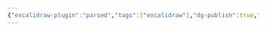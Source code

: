 ```yaml
---
{"excalidraw-plugin":"parsed","tags":["excalidraw"],"dg-publish":true,"permalink":"/setor-contabil/3-recursos/sobre-o-checklist-contabil-excalidraw/","dgPassFrontmatter":true,"created":"2025-06-03T22:59:43.410-03:00","updated":"2025-06-06T00:00:44.782-03:00"}
---
```

<style> .container {font-family: sans-serif; text-align: center;} .button-wrapper button {z-index: 1;height: 40px; width: 100px; margin: 10px;padding: 5px;} .excalidraw .App-menu_top .buttonList { display: flex;} .excalidraw-wrapper { height: 800px; margin: 50px; position: relative;} :root[dir="ltr"] .excalidraw .layer-ui__wrapper .zen-mode-transition.App-menu_bottom--transition-left {transform: none;} </style><script src="https://cdn.jsdelivr.net/npm/react@17/umd/react.production.min.js"></script><script src="https://cdn.jsdelivr.net/npm/react-dom@17/umd/react-dom.production.min.js"></script><script type="text/javascript" src="https://cdn.jsdelivr.net/npm/@excalidraw/excalidraw@0/dist/excalidraw.production.min.js"></script><div id="Sobre_o_checklist_contabilexcalidraw.md"></div><script>(function(){const InitialData={"type":"excalidraw","version":2,"source":"https://github.com/zsviczian/obsidian-excalidraw-plugin/releases/tag/2.5.2","elements":[{"type":"text","version":853,"versionNonce":2009711690,"index":"b1G","isDeleted":false,"id":"pKsJW2xU","fillStyle":"solid","strokeWidth":2,"strokeStyle":"solid","roughness":1,"opacity":100,"angle":0,"x":-1816.1945725663659,"y":1512.8399284876564,"strokeColor":"#1e1e1e","backgroundColor":"transparent","width":814.3339579098629,"height":217.78762761737926,"seed":27385283,"groupIds":[],"frameId":null,"roundness":null,"boundElements":[],"updated":1749003160432,"link":null,"locked":false,"fontSize":58.07670069796781,"fontFamily":5,"text":"1. Extratos bancários\nconsolidados detalhado -\nFormatos PDF e OFX","rawText":"1. Extratos bancários consolidados detalhado - Formatos PDF e OFX","textAlign":"left","verticalAlign":"top","containerId":null,"originalText":"1. Extratos bancários consolidados detalhado - Formatos PDF e OFX","autoResize":false,"lineHeight":1.25},{"type":"text","version":867,"versionNonce":366673238,"index":"b1H","isDeleted":false,"id":"e4IkXbo3","fillStyle":"solid","strokeWidth":2,"strokeStyle":"solid","roughness":1,"opacity":100,"angle":0,"x":-877.2997705492139,"y":1535.943999279507,"strokeColor":"#1e1e1e","backgroundColor":"transparent","width":903.4016182451126,"height":145.19175174491951,"seed":1439116643,"groupIds":[],"frameId":null,"roundness":null,"boundElements":[],"updated":1749003160432,"link":null,"locked":false,"fontSize":58.07670069796781,"fontFamily":5,"text":"2. Comprovantes bancários -\nFormato PDF / HTML","rawText":"2. Comprovantes bancários - Formato PDF / HTML","textAlign":"left","verticalAlign":"top","containerId":null,"originalText":"2. Comprovantes bancários - Formato PDF / HTML","autoResize":false,"lineHeight":1.25},{"type":"text","version":928,"versionNonce":123644682,"index":"b1I","isDeleted":false,"id":"b8D9yojl","fillStyle":"solid","strokeWidth":2,"strokeStyle":"solid","roughness":1,"opacity":100,"angle":0,"x":246.09334931586773,"y":1548.9114847146948,"strokeColor":"#1e1e1e","backgroundColor":"transparent","width":652.1036208939498,"height":145.19175174491951,"seed":65112323,"groupIds":[],"frameId":null,"roundness":null,"boundElements":[],"updated":1749003160432,"link":null,"locked":false,"fontSize":58.07670069796781,"fontFamily":5,"text":"3. Aplicação financeira\n- Formato PDF","rawText":"3. Aplicação financeira - Formato PDF","textAlign":"left","verticalAlign":"top","containerId":null,"originalText":"3. Aplicação financeira - Formato PDF","autoResize":false,"lineHeight":1.25},{"type":"text","version":889,"versionNonce":595387030,"index":"b1J","isDeleted":false,"id":"UygfBZE7","fillStyle":"solid","strokeWidth":2,"strokeStyle":"solid","roughness":1,"opacity":100,"angle":0,"x":-1750.3983474678603,"y":2447.9584670642234,"strokeColor":"#1e1e1e","backgroundColor":"transparent","width":674.3701371967059,"height":217.78762761737926,"seed":560951459,"groupIds":[],"frameId":null,"roundness":null,"boundElements":[],"updated":1749003160432,"link":null,"locked":false,"fontSize":58.07670069796781,"fontFamily":5,"text":"4. Relatório detalhado\n- Fornecedores de\nmercadorias pagos","rawText":"4. Relatório detalhado - Fornecedores de mercadorias pagos","textAlign":"left","verticalAlign":"top","containerId":null,"originalText":"4. Relatório detalhado - Fornecedores de mercadorias pagos","autoResize":false,"lineHeight":1.25},{"type":"text","version":786,"versionNonce":153663946,"index":"b1K","isDeleted":false,"id":"gXU4617C","fillStyle":"solid","strokeWidth":2,"strokeStyle":"solid","roughness":1,"opacity":100,"angle":0,"x":-824.0597850063878,"y":2492.068640563085,"strokeColor":"#1e1e1e","backgroundColor":"transparent","width":658.4653307781443,"height":145.19175174491951,"seed":270492739,"groupIds":[],"frameId":null,"roundness":null,"boundElements":[],"updated":1749003160432,"link":null,"locked":false,"fontSize":58.07670069796781,"fontFamily":5,"text":"5. Relatório detalhado\n- Despesas pagas","rawText":"5. Relatório detalhado - Despesas pagas","textAlign":"left","verticalAlign":"top","containerId":null,"originalText":"5. Relatório detalhado - Despesas pagas","autoResize":false,"lineHeight":1.25},{"type":"text","version":881,"versionNonce":103817174,"index":"b1L","isDeleted":false,"id":"XGywmFyn","fillStyle":"solid","strokeWidth":2,"strokeStyle":"solid","roughness":1,"opacity":100,"angle":0,"x":355.27307439649576,"y":2429.376979626091,"strokeColor":"#1e1e1e","backgroundColor":"transparent","width":623.4743312908489,"height":290.38350348983903,"seed":2010112995,"groupIds":[],"frameId":null,"roundness":null,"boundElements":[],"updated":1749003160432,"link":null,"locked":false,"fontSize":58.07670069796781,"fontFamily":5,"text":"6. Relatório\ndetalhado - Saldo em\nestoque no final do\nmês","rawText":"6. Relatório detalhado - Saldo em estoque no final do mês","textAlign":"left","verticalAlign":"top","containerId":null,"originalText":"6. Relatório detalhado - Saldo em estoque no final do mês","autoResize":false,"lineHeight":1.25},{"type":"text","version":794,"versionNonce":1279455370,"index":"b1M","isDeleted":false,"id":"X0orXwYB","fillStyle":"solid","strokeWidth":2,"strokeStyle":"solid","roughness":1,"opacity":100,"angle":0,"x":-941.5888644443535,"y":2035.7558469010808,"strokeColor":"#1971c2","backgroundColor":"transparent","width":995.6503107584847,"height":145.19175174491951,"seed":9400195,"groupIds":[],"frameId":null,"roundness":null,"boundElements":[{"id":"DFpiWHryf71sNQwHT1sEe","type":"arrow"}],"updated":1749003160432,"link":null,"locked":false,"fontSize":58.07670069796781,"fontFamily":5,"text":"INFORMAÇÕES FINANCEIRAS\nSETOR CONTÁBIL","rawText":"INFORMAÇÕES FINANCEIRAS\nSETOR CONTÁBIL","textAlign":"left","verticalAlign":"top","containerId":null,"originalText":"INFORMAÇÕES FINANCEIRAS\nSETOR CONTÁBIL","autoResize":false,"lineHeight":1.25},{"type":"text","version":742,"versionNonce":1107932438,"index":"b1N","isDeleted":false,"id":"yPno5Bau","fillStyle":"solid","strokeWidth":2,"strokeStyle":"solid","roughness":0,"opacity":100,"angle":0,"x":-1805.4790970389477,"y":2923.2805640733704,"strokeColor":"#e03131","backgroundColor":"transparent","width":2775.8337783543816,"height":72.59587587245976,"seed":1285326627,"groupIds":[],"frameId":null,"roundness":null,"boundElements":[],"updated":1749003160432,"link":null,"locked":false,"fontSize":58.07670069796781,"fontFamily":5,"text":"*** Enviar os comprovantes bancários de pagamentos da Caixa Econômica no formato HTML","rawText":"*** Enviar os comprovantes bancários de pagamentos da Caixa Econômica no formato HTML","textAlign":"left","verticalAlign":"top","containerId":null,"originalText":"*** Enviar os comprovantes bancários de pagamentos da Caixa Econômica no formato HTML","autoResize":false,"lineHeight":1.25},{"type":"text","version":855,"versionNonce":73944906,"index":"b1O","isDeleted":false,"id":"JcbVPFwS","fillStyle":"solid","strokeWidth":2,"strokeStyle":"solid","roughness":0,"opacity":100,"angle":0,"x":-1815.5242286066693,"y":3071.1454082049586,"strokeColor":"#e03131","backgroundColor":"transparent","width":2511.3091974878416,"height":72.59587587245976,"seed":845523651,"groupIds":[],"frameId":null,"roundness":null,"boundElements":[],"updated":1749003160432,"link":null,"locked":false,"fontSize":58.07670069796781,"fontFamily":5,"text":"*** Extratos bancários do Bradesco não precisam do comprovantes bancários","rawText":"*** Extratos bancários do Bradesco não precisam do comprovantes bancários","textAlign":"left","verticalAlign":"top","containerId":null,"originalText":"*** Extratos bancários do Bradesco não precisam do comprovantes bancários","autoResize":false,"lineHeight":1.25},{"type":"arrow","version":644,"versionNonce":276734550,"index":"b1P","isDeleted":false,"id":"YWAoxTQdu3_YilQl7R_mV","fillStyle":"solid","strokeWidth":2,"strokeStyle":"solid","roughness":0,"opacity":100,"angle":0,"x":1.6236648633457662,"y":2028.2931141803529,"strokeColor":"#e03131","backgroundColor":"transparent","width":279.26224044843667,"height":301.35711862367987,"seed":914971235,"groupIds":[],"frameId":null,"roundness":null,"boundElements":[],"updated":1749003160432,"link":null,"locked":false,"startBinding":null,"endBinding":null,"lastCommittedPoint":null,"startArrowhead":null,"endArrowhead":"arrow","points":[[0,0],[279.26224044843667,-301.35711862367987]],"elbowed":false},{"type":"arrow","version":606,"versionNonce":905172490,"index":"b1Q","isDeleted":false,"id":"O5auO3GQd4b_Y0pzb6C_J","fillStyle":"solid","strokeWidth":2,"strokeStyle":"solid","roughness":0,"opacity":100,"angle":0,"x":-543.1279149337629,"y":1998.1573929897722,"strokeColor":"#e03131","backgroundColor":"transparent","width":6.696909848678614,"height":271.2214440741592,"seed":1171658243,"groupIds":[],"frameId":null,"roundness":null,"boundElements":[],"updated":1749003160432,"link":null,"locked":false,"startBinding":null,"endBinding":null,"lastCommittedPoint":null,"startArrowhead":null,"endArrowhead":"arrow","points":[[0,0],[6.696909848678614,-271.2214440741592]],"elbowed":false},{"type":"arrow","version":587,"versionNonce":878962582,"index":"b1R","isDeleted":false,"id":"DFpiWHryf71sNQwHT1sEe","fillStyle":"solid","strokeWidth":2,"strokeStyle":"solid","roughness":0,"opacity":100,"angle":0,"x":-970.3328452534558,"y":1991.4605764232124,"strokeColor":"#e03131","backgroundColor":"transparent","width":186.63214382388617,"height":244.43413116685963,"seed":793402787,"groupIds":[],"frameId":null,"roundness":null,"boundElements":[],"updated":1749003160432,"link":null,"locked":false,"startBinding":null,"endBinding":null,"lastCommittedPoint":null,"startArrowhead":null,"endArrowhead":"arrow","points":[[0,0],[-186.63214382388617,-244.43413116685963]],"elbowed":false},{"type":"arrow","version":580,"versionNonce":568362186,"index":"b1S","isDeleted":false,"id":"i4e4TUIO2RUmawToONlDp","fillStyle":"solid","strokeWidth":2,"strokeStyle":"solid","roughness":0,"opacity":100,"angle":0,"x":-981.7697265308661,"y":2219.1526195326132,"strokeColor":"#e03131","backgroundColor":"transparent","width":192.79680326119896,"height":214.2960518741315,"seed":1578414403,"groupIds":[],"frameId":null,"roundness":null,"boundElements":[],"updated":1749003160432,"link":null,"locked":false,"startBinding":null,"endBinding":null,"lastCommittedPoint":null,"startArrowhead":null,"endArrowhead":"arrow","points":[[0,0],[-192.79680326119896,214.2960518741315]],"elbowed":false},{"type":"arrow","version":627,"versionNonce":1307477206,"index":"b1T","isDeleted":false,"id":"-7SY96ywnDTJGu_QPXVDG","fillStyle":"solid","strokeWidth":2,"strokeStyle":"solid","roughness":0,"opacity":100,"angle":0,"x":-546.4759967296284,"y":2215.8041646082734,"strokeColor":"#e03131","backgroundColor":"transparent","width":5.045907545251583,"height":241.0857695246387,"seed":1402179811,"groupIds":[],"frameId":null,"roundness":null,"boundElements":[],"updated":1749003160432,"link":null,"locked":false,"startBinding":null,"endBinding":null,"lastCommittedPoint":null,"startArrowhead":null,"endArrowhead":"arrow","points":[[0,0],[-5.045907545251583,241.0857695246387]],"elbowed":false},{"type":"arrow","version":616,"versionNonce":835279754,"index":"b1U","isDeleted":false,"id":"_pE2Q5cgxWXySlkXB7P9E","fillStyle":"solid","strokeWidth":2,"strokeStyle":"solid","roughness":0,"opacity":100,"angle":0,"x":72.98032857519138,"y":2215.8041646082734,"strokeColor":"#e03131","backgroundColor":"transparent","width":234.4254488722706,"height":165.69080510810255,"seed":1632992387,"groupIds":[],"frameId":null,"roundness":null,"boundElements":[],"updated":1749003160432,"link":null,"locked":false,"startBinding":null,"endBinding":null,"lastCommittedPoint":null,"startArrowhead":null,"endArrowhead":"arrow","points":[[0,0],[234.4254488722706,165.69080510810255]],"elbowed":false},{"type":"text","version":618,"versionNonce":783514134,"index":"b1V","isDeleted":false,"id":"1QChDGyo","fillStyle":"hachure","strokeWidth":2,"strokeStyle":"solid","roughness":0,"opacity":100,"angle":0,"x":-1891.308438378337,"y":1170.1544992118324,"strokeColor":"#000000","backgroundColor":"transparent","width":1344.1325884656655,"height":72.59587587245976,"seed":588837923,"groupIds":[],"frameId":null,"roundness":null,"boundElements":[],"updated":1749003160432,"link":null,"locked":false,"fontSize":58.07670069796781,"fontFamily":5,"text":"DOCUMENTOS FINANCEIROS/CONTÁBEIS","rawText":"DOCUMENTOS FINANCEIROS/CONTÁBEIS","textAlign":"left","verticalAlign":"top","containerId":null,"originalText":"DOCUMENTOS FINANCEIROS/CONTÁBEIS","autoResize":false,"lineHeight":1.25},{"type":"arrow","version":614,"versionNonce":1676237386,"index":"b1W","isDeleted":false,"id":"ZXyLKkpU4dS_uRTXFkXwM","fillStyle":"hachure","strokeWidth":2,"strokeStyle":"solid","roughness":0,"opacity":100,"angle":0,"x":634.4749075260397,"y":2073.436613896548,"strokeColor":"#000000","backgroundColor":"transparent","width":942.8220542257272,"height":18.55896369649492,"seed":952924099,"groupIds":[],"frameId":null,"roundness":{"type":2},"boundElements":[],"updated":1749003160432,"link":null,"locked":false,"startBinding":null,"endBinding":null,"lastCommittedPoint":null,"startArrowhead":null,"endArrowhead":"arrow","points":[[0,0],[942.8220542257272,-18.55896369649492]],"elbowed":false},{"type":"text","version":632,"versionNonce":765970262,"index":"b1X","isDeleted":false,"id":"35nXhL94","fillStyle":"hachure","strokeWidth":2,"strokeStyle":"solid","roughness":0,"opacity":100,"angle":0,"x":1710.7145321060161,"y":1937.245421520512,"strokeColor":"#000000","backgroundColor":"transparent","width":1076.4330517136234,"height":145.19175174491951,"seed":1083082595,"groupIds":[],"frameId":null,"roundness":null,"boundElements":[],"updated":1749003160432,"link":null,"locked":false,"fontSize":58.07670069796781,"fontFamily":5,"text":"1) FLUXO DE CAIXA \n2) BALANÇO PATRIMONIAL","rawText":"1) FLUXO DE CAIXA \n2) BALANÇO PATRIMONIAL","textAlign":"left","verticalAlign":"top","containerId":null,"originalText":"1) FLUXO DE CAIXA \n2) BALANÇO PATRIMONIAL","autoResize":false,"lineHeight":1.25},{"type":"text","version":632,"versionNonce":924549386,"index":"b1Y","isDeleted":false,"id":"gPwRpvq1","fillStyle":"hachure","strokeWidth":2,"strokeStyle":"solid","roughness":0,"opacity":100,"angle":0,"x":1718.016488712964,"y":2083.4362988746243,"strokeColor":"#000000","backgroundColor":"transparent","width":438.9928508924294,"height":653.3628828521378,"seed":279814915,"groupIds":[],"frameId":null,"roundness":null,"boundElements":[],"updated":1749003160432,"link":null,"locked":false,"fontSize":58.07670069796781,"fontFamily":5,"text":"DRE\n\nReceitas\nCustos\nDespesas\nLucro/Prejuizo\nIRPJ\nCSLL\nLucro Líquido","rawText":"DRE\n\nReceitas\nCustos\nDespesas\nLucro/Prejuizo\nIRPJ\nCSLL\nLucro Líquido","textAlign":"left","verticalAlign":"top","containerId":null,"originalText":"DRE\n\nReceitas\nCustos\nDespesas\nLucro/Prejuizo\nIRPJ\nCSLL\nLucro Líquido","autoResize":false,"lineHeight":1.25},{"type":"text","version":665,"versionNonce":2065722518,"index":"b1f","isDeleted":false,"id":"LXaRydTQ","fillStyle":"hachure","strokeWidth":2,"strokeStyle":"solid","roughness":0,"opacity":100,"angle":0,"x":1793.791548888712,"y":1201.2943914847383,"strokeColor":"#000000","backgroundColor":"transparent","width":587.8623876791405,"height":72.59587587245976,"seed":1087812707,"groupIds":[],"frameId":null,"roundness":null,"boundElements":[{"id":"MtiXQiDwSjmChWUebq6p6","type":"arrow"}],"updated":1749003160432,"link":null,"locked":false,"fontSize":58.07670069796781,"fontFamily":5,"text":"SETOR FISCAL","rawText":"SETOR FISCAL","textAlign":"left","verticalAlign":"top","containerId":null,"originalText":"SETOR FISCAL","autoResize":false,"lineHeight":1.25},{"type":"text","version":545,"versionNonce":1195525770,"index":"b1g","isDeleted":false,"id":"w8S9wVNA","fillStyle":"hachure","strokeWidth":2,"strokeStyle":"solid","roughness":0,"opacity":100,"angle":0,"x":1150.266685681319,"y":1219.0156952484313,"strokeColor":"#000000","backgroundColor":"transparent","width":625.1165508133544,"height":72.59587587245976,"seed":292040707,"groupIds":[],"frameId":null,"roundness":null,"boundElements":[],"updated":1749003160432,"link":null,"locked":false,"fontSize":58.07670069796781,"fontFamily":5,"text":"SETOR PESSOAL","rawText":"SETOR PESSOAL","textAlign":"left","verticalAlign":"top","containerId":null,"originalText":"SETOR PESSOAL","autoResize":false,"lineHeight":1.25},{"type":"arrow","version":1230,"versionNonce":790230678,"index":"b1h","isDeleted":false,"id":"MtiXQiDwSjmChWUebq6p6","fillStyle":"hachure","strokeWidth":2,"strokeStyle":"solid","roughness":0,"opacity":100,"angle":0,"x":2254.602372478321,"y":1285.572483439726,"strokeColor":"#000000","backgroundColor":"transparent","width":404.24268117209164,"height":580.3137847052016,"seed":898185123,"groupIds":[],"frameId":null,"roundness":{"type":2},"boundElements":[],"updated":1749003160897,"link":null,"locked":false,"startBinding":{"elementId":"LXaRydTQ","focus":-0.6274817800059762,"gap":11.682216082527816,"fixedPoint":null},"endBinding":null,"lastCommittedPoint":null,"startArrowhead":null,"endArrowhead":"arrow","points":[[0,0],[-404.24268117209164,580.3137847052016]],"elbowed":false},{"type":"arrow","version":885,"versionNonce":1359799626,"index":"b1i","isDeleted":false,"id":"KcbV00V0P-ii4ZqwoYBQ_","fillStyle":"hachure","strokeWidth":2,"strokeStyle":"solid","roughness":0,"opacity":100,"angle":0,"x":1372.101732002454,"y":1320.78570184346,"strokeColor":"#000000","backgroundColor":"transparent","width":323.8198600455122,"height":550.0823733154466,"seed":728255299,"groupIds":[],"frameId":null,"roundness":{"type":2},"boundElements":[],"updated":1749003160432,"link":null,"locked":false,"startBinding":null,"endBinding":null,"lastCommittedPoint":null,"startArrowhead":null,"endArrowhead":"arrow","points":[[0,0],[323.8198600455122,550.0823733154466]],"elbowed":false},{"type":"text","version":652,"versionNonce":1050045526,"index":"b1j","isDeleted":false,"id":"IM0EfdIH","fillStyle":"hachure","strokeWidth":2,"strokeStyle":"solid","roughness":0,"opacity":100,"angle":0,"x":1765.6677229736383,"y":2953.367065506075,"strokeColor":"#000000","backgroundColor":"transparent","width":1036.2314032003192,"height":362.97937936229886,"seed":660859619,"groupIds":[],"frameId":null,"roundness":null,"boundElements":[],"updated":1749003160432,"link":null,"locked":false,"fontSize":58.07670069796782,"fontFamily":5,"text":"IRPJ - Sobre  Lucro\nCSLL - Sobre o Lucro\nPIS - Sobre o faturamento\nCOFINS - Sobre o Faturamento\nINSS - Sobre a Folha","rawText":"IRPJ - Sobre  Lucro\nCSLL - Sobre o Lucro\nPIS - Sobre o faturamento\nCOFINS - Sobre o Faturamento\nINSS - Sobre a Folha","textAlign":"left","verticalAlign":"top","containerId":null,"originalText":"IRPJ - Sobre  Lucro\nCSLL - Sobre o Lucro\nPIS - Sobre o faturamento\nCOFINS - Sobre o Faturamento\nINSS - Sobre a Folha","autoResize":false,"lineHeight":1.25},{"type":"ellipse","version":520,"versionNonce":1838525450,"index":"b1k","isDeleted":false,"id":"XISZw91w_gw7gfSezIqrm","fillStyle":"hachure","strokeWidth":2,"strokeStyle":"solid","roughness":0,"opacity":100,"angle":0,"x":1631.1568517712926,"y":2500.0155490292805,"strokeColor":"#e03131","backgroundColor":"transparent","width":488.22458193962916,"height":179.34782826979503,"seed":1309316739,"groupIds":[],"frameId":null,"roundness":{"type":2},"boundElements":[],"updated":1749003160432,"link":null,"locked":false},{"type":"text","version":501,"versionNonce":552759702,"index":"b1l","isDeleted":false,"id":"hy2cPOLU","fillStyle":"hachure","strokeWidth":2,"strokeStyle":"solid","roughness":0,"opacity":100,"angle":0,"x":-1995.6538921597871,"y":786.2479134090871,"strokeColor":"#000000","backgroundColor":"transparent","width":1572.4521479516266,"height":97.50525791317372,"seed":773508643,"groupIds":[],"frameId":null,"roundness":null,"boundElements":[],"updated":1749003160432,"link":null,"locked":false,"fontSize":78.00420633053898,"fontFamily":5,"text":"Checklist solicitado por email","rawText":"Checklist solicitado por email","textAlign":"left","verticalAlign":"top","containerId":null,"originalText":"Checklist solicitado por email","autoResize":false,"lineHeight":1.25},{"type":"arrow","version":796,"versionNonce":1926732490,"index":"b1m","isDeleted":false,"id":"mW2xW02qi6ZUNJngWwffQ","fillStyle":"hachure","strokeWidth":2,"strokeStyle":"solid","roughness":0,"opacity":100,"angle":0,"x":-2065.4003006621133,"y":875.9218275439845,"strokeColor":"#000000","backgroundColor":"transparent","width":154.43837683491788,"height":259.05792019424314,"seed":2055410115,"groupIds":[],"frameId":null,"roundness":{"type":2},"boundElements":[],"updated":1749003160432,"link":null,"locked":false,"startBinding":null,"endBinding":null,"lastCommittedPoint":null,"startArrowhead":null,"endArrowhead":"arrow","points":[[0,0],[154.43837683491788,259.05792019424314]],"elbowed":false},{"type":"text","version":574,"versionNonce":2082197206,"index":"b1n","isDeleted":false,"id":"M1cpcRfx","fillStyle":"hachure","strokeWidth":2,"strokeStyle":"solid","roughness":0,"opacity":100,"angle":0,"x":2057.510717952666,"y":790.1890156206535,"strokeColor":"#000000","backgroundColor":"transparent","width":582.763507474265,"height":290.38350348983903,"seed":73523555,"groupIds":[],"frameId":null,"roundness":null,"boundElements":[],"updated":1749003160432,"link":null,"locked":false,"fontSize":58.07670069796781,"fontFamily":5,"text":"Vendas, compras,\nmaterial de consumo,\ndevolução de\nvendas, etc","rawText":"Vendas, compras, material de consumo, devolução de vendas, etc","textAlign":"left","verticalAlign":"top","containerId":null,"originalText":"Vendas, compras, material de consumo, devolução de vendas, etc","autoResize":false,"lineHeight":1.25},{"type":"text","version":574,"versionNonce":1064153482,"index":"b1o","isDeleted":false,"id":"vMJ7QXyc","fillStyle":"hachure","strokeWidth":2,"strokeStyle":"solid","roughness":0,"opacity":100,"angle":0,"x":1051.8569157640886,"y":764.4029764858423,"strokeColor":"#000000","backgroundColor":"transparent","width":391.9472776284134,"height":362.9793793622988,"seed":1963310339,"groupIds":[],"frameId":null,"roundness":null,"boundElements":[],"updated":1749003160432,"link":null,"locked":false,"fontSize":58.07670069796781,"fontFamily":5,"text":"Folha de\nPagamento,\nrescisão,\nférias, FGTS,\nINSS, etc","rawText":"Folha de Pagamento, rescisão, férias, FGTS, INSS, etc","textAlign":"left","verticalAlign":"top","containerId":null,"originalText":"Folha de Pagamento, rescisão, férias, FGTS, INSS, etc","autoResize":false,"lineHeight":1.25},{"type":"ellipse","version":508,"versionNonce":2091353110,"index":"b1p","isDeleted":false,"id":"8JZ0bmA4H0-oi7TjGm-P5","fillStyle":"hachure","strokeWidth":2,"strokeStyle":"solid","roughness":0,"opacity":100,"angle":0,"x":866.1976638693232,"y":717.9881635121503,"strokeColor":"#000000","backgroundColor":"transparent","width":691.0649293094428,"height":469.305251360425,"seed":1206723747,"groupIds":[],"frameId":null,"roundness":{"type":2},"boundElements":[],"updated":1749003160432,"link":null,"locked":false},{"type":"ellipse","version":526,"versionNonce":647163978,"index":"b1q","isDeleted":false,"id":"3Ly_QKaA3rNo2R2M7_MG-","fillStyle":"hachure","strokeWidth":2,"strokeStyle":"solid","roughness":0,"opacity":100,"angle":0,"x":1815.122697182037,"y":697.3593896732702,"strokeColor":"#000000","backgroundColor":"transparent","width":938.6102153760031,"height":453.8335991450533,"seed":80123971,"groupIds":[],"frameId":null,"roundness":{"type":2},"boundElements":[],"updated":1749003160432,"link":null,"locked":false},{"type":"line","version":489,"versionNonce":822918477,"index":"b24","isDeleted":false,"id":"AT4g-UC5RUvrTSuLBK16f","fillStyle":"hachure","strokeWidth":2,"strokeStyle":"solid","roughness":1,"opacity":100,"angle":0,"x":4235.437296808372,"y":900.0916352462327,"strokeColor":"#1e1e1e","backgroundColor":"transparent","width":22.36208402559896,"height":1762.8820788241446,"seed":417978115,"groupIds":[],"frameId":null,"roundness":{"type":2},"boundElements":[],"updated":1745463547457,"link":null,"locked":false,"startBinding":null,"endBinding":null,"lastCommittedPoint":null,"startArrowhead":null,"endArrowhead":null,"points":[[0,0],[22.36208402559896,1762.8820788241446]]},{"id":"8IiLqEuM","type":"text","x":-795.158539196814,"y":3759.466105575758,"width":1757.550529577725,"height":23,"angle":0,"strokeColor":"#e03131","backgroundColor":"transparent","fillStyle":"solid","strokeWidth":2,"strokeStyle":"solid","roughness":1,"opacity":100,"groupIds":[],"frameId":null,"index":"b26","roundness":null,"seed":1139151998,"version":51,"versionNonce":960643554,"isDeleted":false,"boundElements":null,"updated":1749178832327,"link":null,"locked":false,"text":"T","rawText":"T","fontSize":20,"fontFamily":7,"textAlign":"left","verticalAlign":"top","containerId":null,"originalText":"T","autoResize":false,"lineHeight":1.15},{"id":"cMDb10LC","type":"text","x":-1183.6697794668712,"y":3566.24561777666,"width":2594.699879909145,"height":23,"angle":0,"strokeColor":"#e03131","backgroundColor":"transparent","fillStyle":"solid","strokeWidth":2,"strokeStyle":"solid","roughness":1,"opacity":100,"groupIds":[],"frameId":null,"index":"b25","roundness":null,"seed":536188414,"version":46,"versionNonce":1077050366,"isDeleted":true,"boundElements":null,"updated":1749178781058,"link":null,"locked":false,"text":"","rawText":"","fontSize":20,"fontFamily":7,"textAlign":"left","verticalAlign":"top","containerId":null,"originalText":"","autoResize":false,"lineHeight":1.15}],"appState":{"theme":"light","viewBackgroundColor":"#fffce8","currentItemStrokeColor":"#e03131","currentItemBackgroundColor":"transparent","currentItemFillStyle":"solid","currentItemStrokeWidth":2,"currentItemStrokeStyle":"solid","currentItemRoughness":1,"currentItemOpacity":100,"currentItemFontFamily":7,"currentItemFontSize":20,"currentItemTextAlign":"left","currentItemStartArrowhead":null,"currentItemEndArrowhead":"arrow","currentItemArrowType":"round","scrollX":2409.3516028055133,"scrollY":-772.6254888690792,"zoom":{"value":0.272968},"currentItemRoundness":"round","gridSize":20,"gridStep":5,"gridModeEnabled":false,"gridColor":{"Bold":"rgba(255, 242, 156, 0.5)","Regular":"rgba(255, 245, 181, 0.5)"},"currentStrokeOptions":{"highlighter":false,"constantPressure":false,"hasOutline":false,"outlineWidth":1,"options":{"thinning":0.6,"smoothing":0.5,"streamline":0.5,"easing":"easeOutSine","start":{"cap":true,"taper":0,"easing":"linear"},"end":{"cap":true,"taper":0,"easing":"linear"}}},"frameRendering":{"enabled":true,"clip":true,"name":true,"outline":true},"objectsSnapModeEnabled":false,"activeTool":{"type":"selection","customType":null,"locked":false,"lastActiveTool":null}},"files":{}};InitialData.scrollToContent=true;App=()=>{const e=React.useRef(null),t=React.useRef(null),[n,i]=React.useState({width:void 0,height:void 0});return React.useEffect(()=>{i({width:t.current.getBoundingClientRect().width,height:t.current.getBoundingClientRect().height});const e=()=>{i({width:t.current.getBoundingClientRect().width,height:t.current.getBoundingClientRect().height})};return window.addEventListener("resize",e),()=>window.removeEventListener("resize",e)},[t]),React.createElement(React.Fragment,null,React.createElement("div",{className:"excalidraw-wrapper",ref:t},React.createElement(ExcalidrawLib.Excalidraw,{ref:e,width:n.width,height:n.height,initialData:InitialData,viewModeEnabled:!0,zenModeEnabled:!0,gridModeEnabled:!1})))},excalidrawWrapper=document.getElementById("Sobre_o_checklist_contabilexcalidraw.md");ReactDOM.render(React.createElement(App),excalidrawWrapper);})();</script>